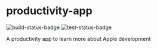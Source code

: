 # productivity-app

![build-status-badge](https://img.shields.io/endpoint?url=https://gist.githubusercontent.com/sepheise/e6b6d639ed2a33d1d08b84237724ebe9/raw)
![test-status-badge](https://img.shields.io/endpoint?url=https://gist.githubusercontent.com/sepheise/f766cc76b47b16757b8d724d198ddd52/raw)

A productivity app to learn more about Apple development

